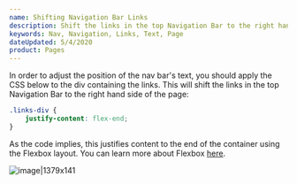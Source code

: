 ```yaml
---
name: Shifting Navigation Bar Links
description: Shift the links in the top Navigation Bar to the right hand side of the page
keywords: Nav, Navigation, Links, Text, Page
dateUpdated: 5/4/2020
product: Pages
---
```


In order to adjust the position of the nav bar's text, you should apply the CSS below to the div containing the links. This will shift the links in the top Navigation Bar to the right hand side of the page:

```css
.links-div {
    justify-content: flex-end;
}
```

As the code implies, this justifies content to the end of the container using the Flexbox layout. You can learn more about Flexbox [here](https://www.w3schools.com/css/css3_flexbox.asp).

![image|1379x141](../../../Images/nav-bar-shift.png)